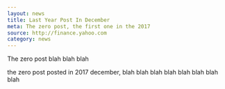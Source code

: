 ```yaml
---
layout: news
title: Last Year Post In December
meta: The zero post, the first one in the 2017
source: http://finance.yahoo.com
category: news
---
```


The zero post blah blah blah

the zero post posted in 2017 december, blah blah blah blah blah blah blah blah
